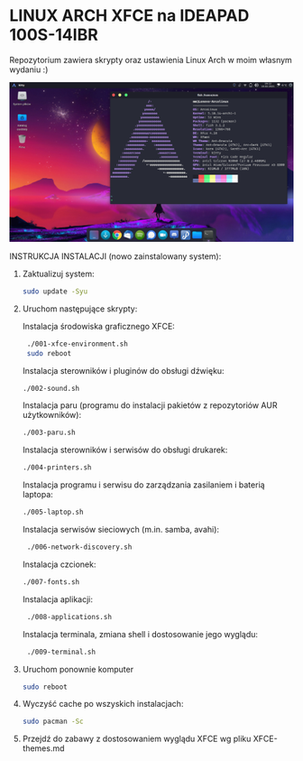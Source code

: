# LINUX ARCH XFCE na IDEAPAD 100S-14IBR

Repozytorium zawiera skrypty oraz ustawienia Linux Arch w moim własnym wydaniu :)

![](https://github.com/elkrien/mm-arch-xfce-settings/blob/main/Config-files/mm-arch-xfce-settings.png?raw=true)

INSTRUKCJA INSTALACJI (nowo zainstalowany system):

1. Zaktualizuj system:
   
   ```sh
   sudo update -Syu
   ```
   
2. Uruchom następujące skrypty:

   Instalacja środowiska graficznego XFCE:

   ```sh
    ./001-xfce-environment.sh
    sudo reboot
   ```

   Instalacja sterowników i pluginów do obsługi dźwięku:

   ```sh
   ./002-sound.sh
   ```

   Instalacja paru (programu do instalacji pakietów z repozytoriów AUR użytkowników):

   ```sh
   ./003-paru.sh
   ```

   Instalacja sterowników i serwisów do obsługi drukarek:

   ```sh
   ./004-printers.sh
   ```

   Instalacja programu i serwisu do zarządzania zasilaniem i baterią laptopa:

   ```sh
   ./005-laptop.sh
   ```

   Instalacja serwisów sieciowych (m.in. samba, avahi):

   ```sh
    ./006-network-discovery.sh
   ```

   Instalacja czcionek:

   ```sh
   ./007-fonts.sh
   ```

   Instalacja aplikacji:

   ```sh
    ./008-applications.sh
   ```

   Instalacja terminala, zmiana shell i dostosowanie jego wyglądu:

   ```sh
    ./009-terminal.sh
   ```

3. Uruchom ponownie komputer

   ```sh
   sudo reboot
   ```

4. Wyczyść cache po wszyskich instalacjach:

   ```sh
   sudo pacman -Sc
   ```

5. Przejdź do zabawy z dostosowaniem wyglądu XFCE wg pliku XFCE-themes.md



 
